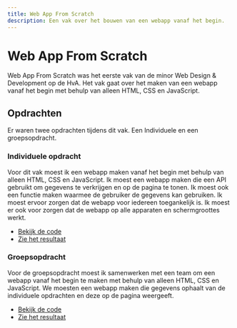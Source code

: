 ```yaml
---
title: Web App From Scratch
description: Een vak over het bouwen van een webapp vanaf het begin.
---
```


# Web App From Scratch

Web App From Scratch was het eerste vak van de minor Web Design & Development op de HvA. Het vak gaat over het maken van een webapp vanaf het begin met behulp van alleen HTML, CSS en JavaScript.

## Opdrachten

Er waren twee opdrachten tijdens dit vak. Een Individuele en een groepsopdracht.

### Individuele opdracht

Voor dit vak moest ik een webapp maken vanaf het begin met behulp van alleen HTML, CSS en JavaScript. Ik moest een webapp maken die een API gebruikt om gegevens te verkrijgen en op de pagina te tonen. Ik moest ook een functie maken waarmee de gebruiker de gegevens kan gebruiken. Ik moest ervoor zorgen dat de webapp voor iedereen toegankelijk is. Ik moest er ook voor zorgen dat de webapp op alle apparaten en schermgroottes werkt.

- [Bekijk de code](https://github.com/mtdvlpr/web-app-from-scratch-2324)
- [Zie het resultaat](https://mtdvlpr.github.io/web-app-from-scratch-2324/)

### Groepsopdracht

Voor de groepsopdracht moest ik samenwerken met een team om een webapp vanaf het begin te maken met behulp van alleen HTML, CSS en JavaScript. We moesten een webapp maken die gegevens ophaalt van de individuele opdrachten en deze op de pagina weergeeft.

- [Bekijk de code](https://github.com/mtdvlpr/web-app-from-scratch-2324-team)
- [Zie het resultaat](https://mtdvlpr.github.io/web-app-from-scratch-2324-team/)

